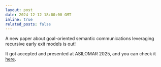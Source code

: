 ```yaml
---
layout: post
date: 2024-12-12 18:00:00 GMT
inline: true
related_posts: false
---
```


A new paper about goal-oriented semantic communications leveraging recursive early exit models is out! 


It got accepted and presented at ASILOMAR 2025, and you can check it [here](https://ieeexplore.ieee.org/document/10942792).